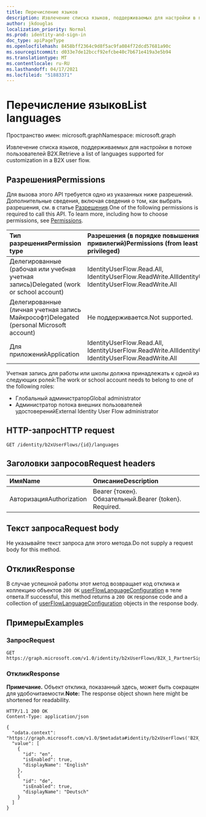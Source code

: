 ```yaml
---
title: Перечисление языков
description: Извлечение списка языков, поддерживаемых для настройки в потоке пользователей B2X.
author: jkdouglas
localization_priority: Normal
ms.prod: identity-and-sign-in
doc_type: apiPageType
ms.openlocfilehash: 8458bff2364c9d8f5ac9fa084f72dcd57681a90c
ms.sourcegitcommit: d033e7de12bccf92efcbe40c7b671e419a3e5b94
ms.translationtype: MT
ms.contentlocale: ru-RU
ms.lasthandoff: 04/17/2021
ms.locfileid: "51883371"
---
```

# <a name="list-languages"></a><span data-ttu-id="ffa2e-103">Перечисление языков</span><span class="sxs-lookup"><span data-stu-id="ffa2e-103">List languages</span></span>

<span data-ttu-id="ffa2e-104">Пространство имен: microsoft.graph</span><span class="sxs-lookup"><span data-stu-id="ffa2e-104">Namespace: microsoft.graph</span></span>

<span data-ttu-id="ffa2e-105">Извлечение списка языков, поддерживаемых для настройки в потоке пользователей B2X.</span><span class="sxs-lookup"><span data-stu-id="ffa2e-105">Retrieve a list of languages supported for customization in a B2X user flow.</span></span>

## <a name="permissions"></a><span data-ttu-id="ffa2e-106">Разрешения</span><span class="sxs-lookup"><span data-stu-id="ffa2e-106">Permissions</span></span>

<span data-ttu-id="ffa2e-p101">Для вызова этого API требуется одно из указанных ниже разрешений. Дополнительные сведения, включая сведения о том, как выбрать разрешения, см. в статье [Разрешения](/graph/permissions-reference).</span><span class="sxs-lookup"><span data-stu-id="ffa2e-p101">One of the following permissions is required to call this API. To learn more, including how to choose permissions, see [Permissions](/graph/permissions-reference).</span></span>

|<span data-ttu-id="ffa2e-109">Тип разрешения</span><span class="sxs-lookup"><span data-stu-id="ffa2e-109">Permission type</span></span>      | <span data-ttu-id="ffa2e-110">Разрешения (в порядке повышения привилегий)</span><span class="sxs-lookup"><span data-stu-id="ffa2e-110">Permissions (from least to most privileged)</span></span>              |
|:--------------------|:---------------------------------------------------------|
|<span data-ttu-id="ffa2e-111">Делегированные (рабочая или учебная учетная запись)</span><span class="sxs-lookup"><span data-stu-id="ffa2e-111">Delegated (work or school account)</span></span>|<span data-ttu-id="ffa2e-112">IdentityUserFlow.Read.All, IdentityUserFlow.ReadWrite.All</span><span class="sxs-lookup"><span data-stu-id="ffa2e-112">IdentityUserFlow.Read.All, IdentityUserFlow.ReadWrite.All</span></span>|
|<span data-ttu-id="ffa2e-113">Делегированные (личная учетная запись Майкрософт)</span><span class="sxs-lookup"><span data-stu-id="ffa2e-113">Delegated (personal Microsoft account)</span></span>| <span data-ttu-id="ffa2e-114">Не поддерживается.</span><span class="sxs-lookup"><span data-stu-id="ffa2e-114">Not supported.</span></span>|
|<span data-ttu-id="ffa2e-115">Для приложений</span><span class="sxs-lookup"><span data-stu-id="ffa2e-115">Application</span></span>|<span data-ttu-id="ffa2e-116">IdentityUserFlow.Read.All, IdentityUserFlow.ReadWrite.All</span><span class="sxs-lookup"><span data-stu-id="ffa2e-116">IdentityUserFlow.Read.All, IdentityUserFlow.ReadWrite.All</span></span>|

<span data-ttu-id="ffa2e-117">Учетная запись для работы или школы должна принадлежать к одной из следующих ролей:</span><span class="sxs-lookup"><span data-stu-id="ffa2e-117">The work or school account needs to belong to one of the following roles:</span></span>

* <span data-ttu-id="ffa2e-118">Глобальный администратор</span><span class="sxs-lookup"><span data-stu-id="ffa2e-118">Global administrator</span></span>
* <span data-ttu-id="ffa2e-119">Администратор потока внешних пользователей удостоверений</span><span class="sxs-lookup"><span data-stu-id="ffa2e-119">External Identity User Flow administrator</span></span>

## <a name="http-request"></a><span data-ttu-id="ffa2e-120">HTTP-запрос</span><span class="sxs-lookup"><span data-stu-id="ffa2e-120">HTTP request</span></span>

<!-- {
  "blockType": "ignored"
}
-->

``` http
GET /identity/b2xUserFlows/{id}/languages
```

## <a name="request-headers"></a><span data-ttu-id="ffa2e-121">Заголовки запросов</span><span class="sxs-lookup"><span data-stu-id="ffa2e-121">Request headers</span></span>

|<span data-ttu-id="ffa2e-122">Имя</span><span class="sxs-lookup"><span data-stu-id="ffa2e-122">Name</span></span>|<span data-ttu-id="ffa2e-123">Описание</span><span class="sxs-lookup"><span data-stu-id="ffa2e-123">Description</span></span>|
|:---|:---|
|<span data-ttu-id="ffa2e-124">Авторизация</span><span class="sxs-lookup"><span data-stu-id="ffa2e-124">Authorization</span></span>|<span data-ttu-id="ffa2e-p102">Bearer {токен}. Обязательный.</span><span class="sxs-lookup"><span data-stu-id="ffa2e-p102">Bearer {token}. Required.</span></span>|

## <a name="request-body"></a><span data-ttu-id="ffa2e-127">Текст запроса</span><span class="sxs-lookup"><span data-stu-id="ffa2e-127">Request body</span></span>

<span data-ttu-id="ffa2e-128">Не указывайте текст запроса для этого метода.</span><span class="sxs-lookup"><span data-stu-id="ffa2e-128">Do not supply a request body for this method.</span></span>

## <a name="response"></a><span data-ttu-id="ffa2e-129">Отклик</span><span class="sxs-lookup"><span data-stu-id="ffa2e-129">Response</span></span>

<span data-ttu-id="ffa2e-130">В случае успешной работы этот метод возвращает код отклика и коллекцию объектов `200 OK` [userFlowLanguageConfiguration](../resources/userflowlanguageconfiguration.md) в теле ответа.</span><span class="sxs-lookup"><span data-stu-id="ffa2e-130">If successful, this method returns a `200 OK` response code and a collection of [userFlowLanguageConfiguration](../resources/userflowlanguageconfiguration.md) objects in the response body.</span></span>

## <a name="examples"></a><span data-ttu-id="ffa2e-131">Примеры</span><span class="sxs-lookup"><span data-stu-id="ffa2e-131">Examples</span></span>

### <a name="request"></a><span data-ttu-id="ffa2e-132">Запрос</span><span class="sxs-lookup"><span data-stu-id="ffa2e-132">Request</span></span>

<!-- {
  "blockType": "request",
  "name": "get_userflowlanguageconfiguration_2"
}
-->

``` http
GET https://graph.microsoft.com/v1.0/identity/b2xUserFlows/B2X_1_PartnerSignUp/languages
```

### <a name="response"></a><span data-ttu-id="ffa2e-133">Отклик</span><span class="sxs-lookup"><span data-stu-id="ffa2e-133">Response</span></span>

<span data-ttu-id="ffa2e-134">**Примечание.** Объект отклика, показанный здесь, может быть сокращен для удобочитаемости.</span><span class="sxs-lookup"><span data-stu-id="ffa2e-134">**Note:** The response object shown here might be shortened for readability.</span></span>
<!-- {
  "blockType": "response",
  "truncated": true,
  "@odata.type": "Collection(microsoft.graph.userFlowLanguageConfiguration)"
}
-->

``` http
HTTP/1.1 200 OK
Content-Type: application/json

{
  "odata.context": "https://graph.microsoft.com/v1.0/$metadata#identity/b2xUserFlows('B2X_1_PartnerSignUp')/languages",
  "value": [
    {
      "id": "en",
      "isEnabled": true,
      "displayName": "English"
    },
    {
      "id": "de",
      "isEnabled": true,
      "displayName": "Deutsch"
    }
  ]
}
```
